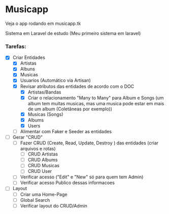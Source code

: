 # Musicapp

Veja o app rodando em musicapp.tk

Sistema em Laravel de estudo (Meu primeiro sistema em laravel)

### Tarefas:
- [X] Criar Entidades
    - [X] Artistas
    - [X] Albuns
    - [X] Musicas
    - [X] Usuarios (Automático via Artisan) 
    - [X] Revisar atributos das entidades de acordo com o DOC
        - [X] Artistas/Bandas   
        - [X] Criar o relacionamento "Many to Many" para Album e Songs (um album tem muitas musicas, mas uma musica pode estar em mais de um album (Coletâneas por exemplo))
        - [X] Musicas (Songs)
        - [X] Albums
        - [X] Users
    - [ ] Alimentar com Faker e Seeder as entidades
- [ ] Gerar "CRUD"
    - [ ] Fazer CRUD (Create, Read, Update, Destroy ) das entidades (criar arquivos e rotas)
        - [ ] CRUD Artistas
        - [ ] CRUD Albums
        - [ ] CRUD Musicas
        - [ ] CRUD User
    - [ ] Verificar acesso ("Edit" e "New" só para quem tem Admin)
    - [ ] Verificar acesso Publico dessas informacoes
- [ ] Layout
    - [ ] Criar uma Home-Page
    - [ ] Global Search
    - [ ] Verificar layout do CRUD/Admin
